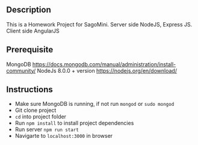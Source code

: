 ## Description
This is a Homework Project for SagoMini. Server side NodeJS, Express JS. Client side AngularJS


## Prerequisite
MongoDB https://docs.mongodb.com/manual/administration/install-community/ 
NodeJs 8.0.0 + version https://nodejs.org/en/download/


## Instructions
- Make sure MongoDB is running, if not run `mongod` or `sudo mongod` 
- Git clone project 
- `cd` into project folder
- Run `npm install` to install project dependencies 
- Run server `npm run start`
- Navigarte to `localhost:3000` in browser



